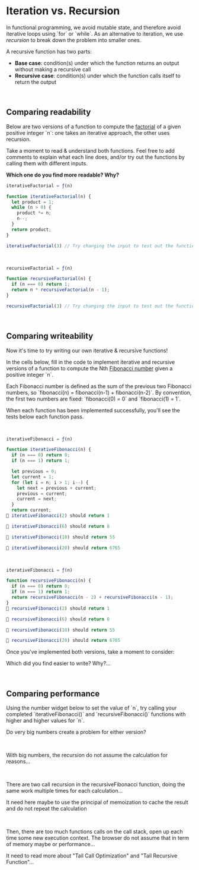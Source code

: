 # Iteration vs. Recursion

In functional programming, we avoid mutable state, and therefore avoid iterative loops using \`for\` or \`while\`. As an alternative to iteration, we use _recursion_ to break down the problem into smaller ones.

A recursive function has two parts:
- **Base case**: condition(s) under which the function returns an output without making a recursive call  
- **Recursive case**: condition(s) under which the function calls itself to return the output


</br>



## Comparing readability

Below are two versions of a function to compute the [factorial](https://en.wikipedia.org/wiki/Factorial) of a given positive integer \`n\`: one takes an iterative approach, the other uses recursion.

Take a moment to read & understand both functions. Feel free to add comments to explain what each line does, and/or try out the functions by calling them with different inputs. 

**Which one do you find more readable? Why?**


```javascript
iterativeFactorial = ƒ(n)

function iterativeFactorial(n) {
  let product = 1;
  while (n > 0) {
    product *= n;
    n--;
  }
  return product;
}

iterativeFactorial(3) // Try changing the input to test out the function
```



</br>




```javascript
recursiveFactorial = ƒ(n)

function recursiveFactorial(n) {
  if (n === 0) return 1;
  return n * recursiveFactorial(n - 1);
}

recursiveFactorial(3) // Try changing the input to test out the function
```

</br>






## Comparing writeability

Now it's time to try writing our own iterative & recursive functions!

In the cells below, fill in the code to implement iterative and recursive versions of a function to compute the Nth [Fibonacci number](https://en.wikipedia.org/wiki/Fibonacci_number) given a positive integer \`n\`.

Each Fibonacci number is defined as the sum of the previous two Fibonacci numbers, so \`fibonacci(n) = fibonacci(n-1) + fibonacci(n-2)\`. By convention, the first two numbers are fixed: \`fibonacci(0) = 0\` and \`fibonacci(1) = 1\`.

When each function has been implemented successfully, you'll see the tests below each function pass.


</br>
 


```javascript
iterativeFibonacci = ƒ(n)

function iterativeFibonacci(n) { 
  if (n === 0) return 0;
  if (n === 1) return 1;

  let previous = 0;
  let current = 1;
  for (let i = n; i > 1; i--) {
    let next = previous + current;
    previous = current;
    current = next;
  }
  return current;
🎉 iterativeFibonacci(2) should return 1

🎉 iterativeFibonacci(6) should return 8

🎉 iterativeFibonacci(10) should return 55

🎉 iterativeFibonacci(20) should return 6765
```

  
</br>


```javascript
iterativeFibonacci = ƒ(n)

function recursiveFibonacci(n) {
  if (n === 0) return 0;
  if (n === 1) return 1;
  return recursiveFibonacci(n - 2) + recursiveFibonacci(n - 1);
}
🎉 recursiveFibonacci(2) should return 1

🎉 recursiveFibonacci(6) should return 8

🎉 recursiveFibonacci(10) should return 55

🎉 recursiveFibonacci(20) should return 6765
```
  Once you've implemented both versions, take a moment to consider:
  
  Which did you find easier to write? Why?...



</br>


## Comparing performance

Using the number widget below to set the value of \`n\`, try calling your completed \`iterativeFibonacci()\` and \`recursiveFibonacci()\` functions with higher and higher values for \`n\`. 

Do very big numbers create a problem for either version?


</br>


With big numbers, the recursion do not assume the calculation for reasons...


</br>


There are two call recursion in the recursiveFibonacci function, doing the same work multiple times for each calculation...

It need here maybe to use the principal of memoization to cache the result and do not repeat the calculation


</br>


Then, there are too much functions calls on the call stack, open up each time some new execution context. The browser do not assume that in term of memory maybe or performance...

It need to read more about "Tail Call Optimization" and "Tail Recursive Function"...

